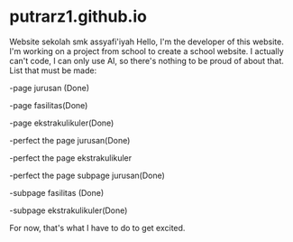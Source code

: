 # putrarz1.github.io
Website sekolah smk assyafi'iyah
Hello, I'm the developer of this website. I'm working on a project from school to create a school website. I actually can't code, I can only use AI, so there's nothing to be proud of about that.
List that must be made:

-page jurusan (Done)

-page fasilitas(Done)

-page ekstrakulikuler(Done)

-perfect the page jurusan(Done)

-perfect the page ekstrakulikuler

-perfect the page subpage jurusan(Done)

-subpage fasilitas (Done)

-subpage ekstrakulikuler(Done)


For now, that's what I have to do to get excited.

